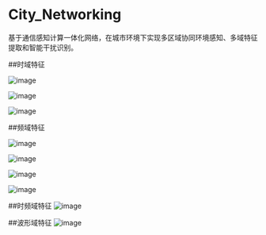# City_Networking
基于通信感知计算一体化网络，在城市环境下实现多区域协同环境感知、多域特征提取和智能干扰识别。

##时域特征

![image](https://github.com/Vector-Jason/City_Networking/blob/main/Image/%E6%97%B6%E5%9F%9F%E7%9F%A9%E5%81%8F%E5%BA%A6.png)

![image](https://github.com/Vector-Jason/City_Networking/blob/main/Image/%E6%97%B6%E5%9F%9F%E7%9F%A9%E5%B3%B0%E5%BA%A6.png)

![image](https://github.com/Vector-Jason/City_Networking/blob/main/Image/%E5%8C%85%E7%BB%9C%E8%B5%B7%E4%BC%8F%E5%BA%A6.png)

##频域特征

![image](https://github.com/Vector-Jason/City_Networking/blob/main/Image/%E9%A2%91%E5%9F%9F%E7%9F%A9%E5%81%8F%E5%BA%A6.png)

![image](https://github.com/Vector-Jason/City_Networking/blob/main/Image/%E9%A2%91%E5%9F%9F%E7%9F%A9%E5%B3%B0%E5%BA%A6.png)

![image](https://github.com/Vector-Jason/City_Networking/blob/main/Image/%E9%A2%91%E8%B0%B1%E5%B3%B0%E5%BA%A6.png)

![image](https://github.com/Vector-Jason/City_Networking/blob/main/Image/%E5%8D%95%E9%A2%91%E8%83%BD%E9%87%8F%E8%81%9A%E9%9B%86%E5%BA%A6.png)


##时频域特征
![image](https://github.com/Vector-Jason/City_Networking/blob/main/Image/%E5%88%86%E6%95%B0%E9%98%B6%E5%82%85%E9%87%8C%E5%8F%B6%E5%9F%9F%E6%9C%80%E5%A4%A7%E5%80%BC.png)

##波形域特征
![image](https://github.com/Vector-Jason/City_Networking/blob/main/Image/%E7%9B%92%E7%BB%B4%E6%95%B0.png)
